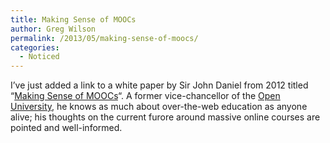 ```yaml
---
title: Making Sense of MOOCs
author: Greg Wilson
permalink: /2013/05/making-sense-of-moocs/
categories:
  - Noticed
---
```

I&#8217;ve just added a link to a white paper by Sir John Daniel from 2012 titled &#8220;[Making Sense of MOOCs][1]&#8220;. A former vice-chancellor of the [Open University][2], he knows as much about over-the-web education as anyone alive; his thoughts on the current furore around massive online courses are pointed and well-informed.

 [1]: http://sirjohn.ca/wordpress/wp-content/uploads/2012/08/120925MOOCspaper2.pdf
 [2]: http://open.ac.uk
